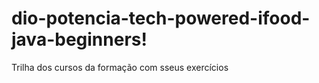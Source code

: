 # dio-potencia-tech-powered-ifood-java-beginners!
Trilha dos cursos da formação com sseus exercícios
